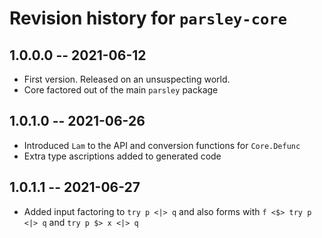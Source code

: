 # Revision history for `parsley-core`

## 1.0.0.0  -- 2021-06-12

* First version. Released on an unsuspecting world.
* Core factored out of the main `parsley` package

## 1.0.1.0 -- 2021-06-26

* Introduced `Lam` to the API and conversion functions for `Core.Defunc`
* Extra type ascriptions added to generated code

## 1.0.1.1 -- 2021-06-27

* Added input factoring to `try p <|> q` and also forms with `f <$> try p <|> q` and `try p $> x <|> q`